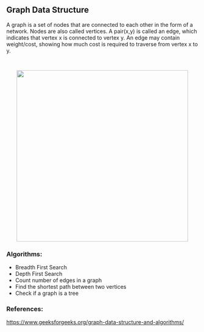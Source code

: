 ## Graph Data Structure

A graph is a set of nodes that are connected to each other in the form of a network. Nodes are also called vertices. A pair(x,y) is called an edge, which indicates that vertex x is connected to vertex y. An edge may contain weight/cost, showing how much cost is required to traverse from vertex x to y.

<h3 align="center">
	<br>
	<img width="450" src="https://s3.amazonaws.com/stackabuse/media/programming-interview-questions-1.PNG">
	<br>
</h3>

### Algorithms:

- Breadth First Search
- Depth First Search
- Count number of edges in a graph
- Find the shortest path between two vertices
- Check if a graph is a tree

### References:

https://www.geeksforgeeks.org/graph-data-structure-and-algorithms/

